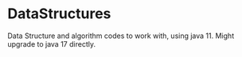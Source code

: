 # DataStructures
Data Structure and algorithm codes to work with, using java 11. Might upgrade to java 17 directly.
